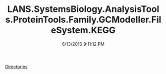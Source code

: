﻿---
title: LANS.SystemsBiology.AnalysisTools.ProteinTools.Family.GCModeller.FileSystem.KEGG
date: 6/13/2016 9:11:12 PM
---

[Directories](T-LANS.SystemsBiology.AnalysisTools.ProteinTools.Family.GCModeller.FileSystem.KEGG.Directories.html)
